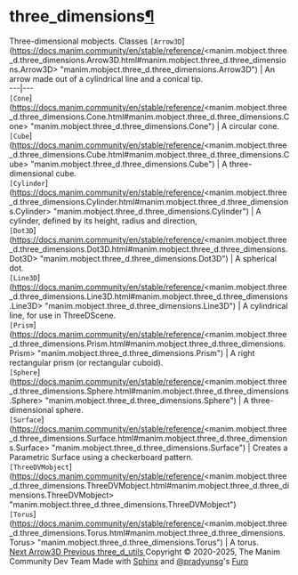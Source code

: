 # three_dimensions[¶](https://docs.manim.community/en/stable/reference/<#module-manim.mobject.three_d.three_dimensions> "Link to this heading")
Three-dimensional mobjects.
Classes
`[Arrow3D`](https://docs.manim.community/en/stable/reference/<manim.mobject.three_d.three_dimensions.Arrow3D.html#manim.mobject.three_d.three_dimensions.Arrow3D> "manim.mobject.three_d.three_dimensions.Arrow3D") | An arrow made out of a cylindrical line and a conical tip.  
---|---  
`[Cone`](https://docs.manim.community/en/stable/reference/<manim.mobject.three_d.three_dimensions.Cone.html#manim.mobject.three_d.three_dimensions.Cone> "manim.mobject.three_d.three_dimensions.Cone") | A circular cone.  
`[Cube`](https://docs.manim.community/en/stable/reference/<manim.mobject.three_d.three_dimensions.Cube.html#manim.mobject.three_d.three_dimensions.Cube> "manim.mobject.three_d.three_dimensions.Cube") | A three-dimensional cube.  
`[Cylinder`](https://docs.manim.community/en/stable/reference/<manim.mobject.three_d.three_dimensions.Cylinder.html#manim.mobject.three_d.three_dimensions.Cylinder> "manim.mobject.three_d.three_dimensions.Cylinder") | A cylinder, defined by its height, radius and direction,  
`[Dot3D`](https://docs.manim.community/en/stable/reference/<manim.mobject.three_d.three_dimensions.Dot3D.html#manim.mobject.three_d.three_dimensions.Dot3D> "manim.mobject.three_d.three_dimensions.Dot3D") | A spherical dot.  
`[Line3D`](https://docs.manim.community/en/stable/reference/<manim.mobject.three_d.three_dimensions.Line3D.html#manim.mobject.three_d.three_dimensions.Line3D> "manim.mobject.three_d.three_dimensions.Line3D") | A cylindrical line, for use in ThreeDScene.  
`[Prism`](https://docs.manim.community/en/stable/reference/<manim.mobject.three_d.three_dimensions.Prism.html#manim.mobject.three_d.three_dimensions.Prism> "manim.mobject.three_d.three_dimensions.Prism") | A right rectangular prism (or rectangular cuboid).  
`[Sphere`](https://docs.manim.community/en/stable/reference/<manim.mobject.three_d.three_dimensions.Sphere.html#manim.mobject.three_d.three_dimensions.Sphere> "manim.mobject.three_d.three_dimensions.Sphere") | A three-dimensional sphere.  
`[Surface`](https://docs.manim.community/en/stable/reference/<manim.mobject.three_d.three_dimensions.Surface.html#manim.mobject.three_d.three_dimensions.Surface> "manim.mobject.three_d.three_dimensions.Surface") | Creates a Parametric Surface using a checkerboard pattern.  
`[ThreeDVMobject`](https://docs.manim.community/en/stable/reference/<manim.mobject.three_d.three_dimensions.ThreeDVMobject.html#manim.mobject.three_d.three_dimensions.ThreeDVMobject> "manim.mobject.three_d.three_dimensions.ThreeDVMobject")  
`[Torus`](https://docs.manim.community/en/stable/reference/<manim.mobject.three_d.three_dimensions.Torus.html#manim.mobject.three_d.three_dimensions.Torus> "manim.mobject.three_d.three_dimensions.Torus") | A torus.  
[ Next Arrow3D ](https://docs.manim.community/en/stable/reference/<manim.mobject.three_d.three_dimensions.Arrow3D.html>) [ Previous three_d_utils ](https://docs.manim.community/en/stable/reference/<manim.mobject.three_d.three_d_utils.html>)
Copyright © 2020-2025, The Manim Community Dev Team 
Made with [Sphinx](https://docs.manim.community/en/stable/reference/<https:/www.sphinx-doc.org/>) and [@pradyunsg](https://docs.manim.community/en/stable/reference/<https:/pradyunsg.me>)'s [Furo](https://docs.manim.community/en/stable/reference/<https:/github.com/pradyunsg/furo>)
